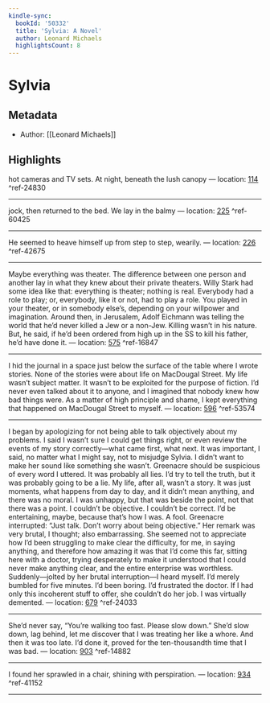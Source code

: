 ```yaml
---
kindle-sync:
  bookId: '50332'
  title: 'Sylvia: A Novel'
  author: Leonard Michaels
  highlightsCount: 8
---
```

# Sylvia
## Metadata
* Author: [[Leonard Michaels]]

## Highlights
hot cameras and TV sets. At night, beneath the lush canopy — location: [114]() ^ref-24830

---
jock, then returned to the bed. We lay in the balmy — location: [225]() ^ref-60425

---
He seemed to heave himself up from step to step, wearily. — location: [226]() ^ref-42675

---
Maybe everything was theater. The difference between one person and another lay in what they knew about their private theaters. Willy Stark had some idea like that: everything is theater; nothing is real. Everybody had a role to play; or, everybody, like it or not, had to play a role. You played in your theater, or in somebody else’s, depending on your willpower and imagination. Around then, in Jerusalem, Adolf Eichmann was telling the world that he’d never killed a Jew or a non-Jew. Killing wasn’t in his nature. But, he said, if he’d been ordered from high up in the SS to kill his father, he’d have done it. — location: [575]() ^ref-16847

---
I hid the journal in a space just below the surface of the table where I wrote stories. None of the stories were about life on MacDougal Street. My life wasn’t subject matter. It wasn’t to be exploited for the purpose of fiction. I’d never even talked about it to anyone, and I imagined that nobody knew how bad things were. As a matter of high principle and shame, I kept everything that happened on MacDougal Street to myself. — location: [596]() ^ref-53574

---
I began by apologizing for not being able to talk objectively about my problems. I said I wasn’t sure I could get things right, or even review the events of my story correctly—what came first, what next. It was important, I said, no matter what I might say, not to misjudge Sylvia. I didn’t want to make her sound like something she wasn’t. Greenacre should be suspicious of every word I uttered. It was probably all lies. I’d try to tell the truth, but it was probably going to be a lie. My life, after all, wasn’t a story. It was just moments, what happens from day to day, and it didn’t mean anything, and there was no moral. I was unhappy, but that was beside the point, not that there was a point. I couldn’t be objective. I couldn’t be correct. I’d be entertaining, maybe, because that’s how I was. A fool. Greenacre interrupted: “Just talk. Don’t worry about being objective.” Her remark was very brutal, I thought; also embarrassing. She seemed not to appreciate how I’d been struggling to make clear the difficulty, for me, in saying anything, and therefore how amazing it was that I’d come this far, sitting here with a doctor, trying desperately to make it understood that I could never make anything clear, and the entire enterprise was worthless. Suddenly—jolted by her brutal interruption—I heard myself. I’d merely bumbled for five minutes. I’d been boring. I’d frustrated the doctor. If I had only this incoherent stuff to offer, she couldn’t do her job. I was virtually demented. — location: [679]() ^ref-24033

---
She’d never say, “You’re walking too fast. Please slow down.” She’d slow down, lag behind, let me discover that I was treating her like a whore. And then it was too late. I’d done it, proved for the ten-thousandth time that I was bad. — location: [903]() ^ref-14882

---
I found her sprawled in a chair, shining with perspiration. — location: [934]() ^ref-41152

---
